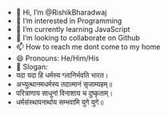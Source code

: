 - 👋 Hi, I’m @RishikBharadwaj
- 👀 I’m interested in Programming
- 🌱 I’m currently learning JavaScript
- 💞️ I’m looking to collaborate on Github
- 📫 How to reach me dont come to my home
- 😄 Pronouns: He/Him/His
- 🚩 Slogan:
-  यदा यदा हि धर्मस्य ग्लानिर्भवति भारत।
- अभ्युत्थानमधर्मस्य तदात्मानं सृजाम्यहम्॥
- परित्राणाय साधूनां विनाशाय च दुष्कृताम्।
- धर्मसंस्थापनार्थाय सम्भवामि युगे युगे॥

<!---
RishikBharadwaj/RishikBharadwaj is a ✨ special ✨ repository because its `README.md` (this file) appears on your GitHub profile.
You can click the Preview link to take a look at your changes.
--->
